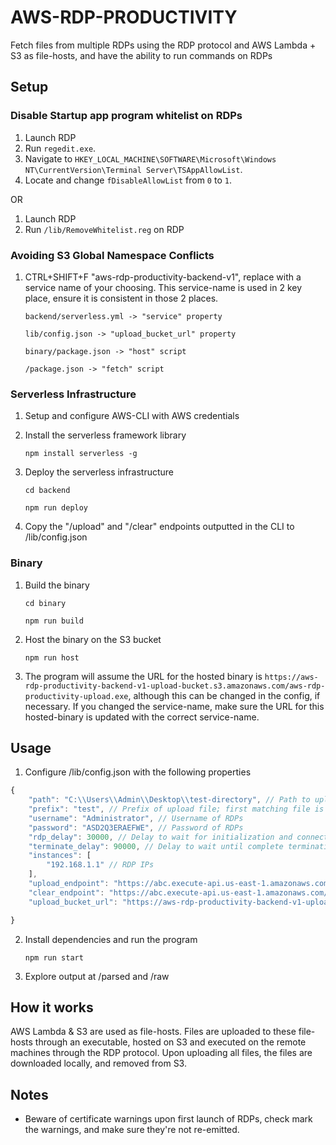 # AWS-RDP-PRODUCTIVITY

Fetch files from multiple RDPs using the RDP protocol and AWS Lambda + S3 as file-hosts, and have the ability to run commands on RDPs

## Setup

### Disable Startup app program whitelist on RDPs

1. Launch RDP
1. Run `regedit.exe`.
1. Navigate to `HKEY_LOCAL_MACHINE\SOFTWARE\Microsoft\Windows NT\CurrentVersion\Terminal Server\TSAppAllowList`.
1. Locate and change `fDisableAllowList` from `0` to `1`.

OR

1. Launch RDP
2. Run `/lib/RemoveWhitelist.reg` on RDP

### Avoiding S3 Global Namespace Conflicts

1. CTRL+SHIFT+F "aws-rdp-productivity-backend-v1", replace with a service name of your choosing. This service-name is used in 2 key place, ensure it is consistent in those 2 places.

    `backend/serverless.yml -> "service" property`

    `lib/config.json -> "upload_bucket_url" property`

    `binary/package.json -> "host" script`

    `/package.json -> "fetch" script`

### Serverless Infrastructure

1. Setup and configure AWS-CLI with AWS credentials
2. Install the serverless framework library

    `npm install serverless -g`

3. Deploy the serverless infrastructure

    `cd backend`

    `npm run deploy`

4. Copy the "/upload" and "/clear" endpoints outputted in the CLI to /lib/config.json

### Binary

1. Build the binary

    `cd binary`

    `npm run build`

2. Host the binary on the S3 bucket

    `npm run host`

3. The program will assume the URL for the hosted binary is `https://aws-rdp-productivity-backend-v1-upload-bucket.s3.amazonaws.com/aws-rdp-productivity-upload.exe`, although this can be changed in the config, if necessary. If you changed the service-name, make sure the URL for this hosted-binary is updated with the correct service-name.

## Usage

1. Configure /lib/config.json with the following properties

```js
{
    "path": "C:\\Users\\Admin\\Desktop\\test-directory", // Path to upload directory
    "prefix": "test", // Prefix of upload file; first matching file is uploaded
    "username": "Administrator", // Username of RDPs
    "password": "ASD2Q3ERAEFWE", // Password of RDPs
    "rdp_delay": 30000, // Delay to wait for initialization and connection to RDP
    "terminate_delay": 90000, // Delay to wait until complete termination of all RDP processes
    "instances": [
        "192.168.1.1" // RDP IPs
    ],
    "upload_endpoint": "https://abc.execute-api.us-east-1.amazonaws.com/upload", // Upload endpoint configured in the serverless infrastructure setup
    "clear_endpoint": "https://abc.execute-api.us-east-1.amazonaws.com/clear", // Clear endpoint configured in the serverless infrastructure setup
    "upload_bucket_url": "https://aws-rdp-productivity-backend-v1-upload-bucket.s3.amazonaws.com/upload.exe" // The hosted upload executable, by default this is static unless changed.

}
```

2. Install dependencies and run the program

    `npm run start`

3. Explore output at /parsed and /raw

## How it works

AWS Lambda & S3 are used as file-hosts. Files are uploaded to these file-hosts through an executable, hosted on S3 and executed on the remote machines through the RDP protocol. Upon uploading all files, the files are downloaded locally, and removed from S3.

## Notes

-   Beware of certificate warnings upon first launch of RDPs, check mark the warnings, and make sure they're not re-emitted.
